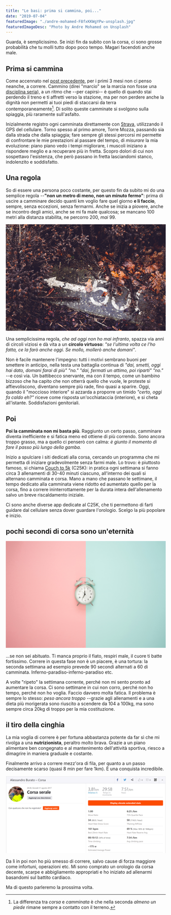 ```yaml
---
title: "Le basi: prima si cammina, poi..."
date: "2019-07-04"
featuredImage: "./andre-mohamed-F8fxKKWgYPw-unsplash.jpg"
featuredImageDesc: "Photo by Andre Mohamed on Unsplash"
---
```


Guarda, è semplicissimo. Se inizi fin da subito con la corsa, ci sono grosse probabilità che tu molli tutto dopo poco tempo. Magari facendoti anche male.<!-- end -->

## Prima si cammina

Come accennato nel [post precedente](/2019/le-basi-come), per i primi 3 mesi non ci penso neanche, a correre. Cammino (direi "marcio" se la marcia non fosse una [disciplina seria](<https://it.wikipedia.org/wiki/Marcia_(atletica_leggera)>)), a un ritmo che --per capirsi-- è quello di quando stai perdendo il treno e ti affretti verso la stazione, ma per non perdere anche la dignità non permetti ai tuoi piedi di staccarsi da terra contemporaneamente[^1]. Di solito queste camminate si svolgono sulla spiaggia, più raramente sull'asfalto.

Inizialmente registro ogni camminata direttamente con [Strava](https://www.strava.com), utilizzando il GPS del cellulare. Torno spesso al primo amore, Torre Mozza, passando sia dalla strada che dalla spiaggia; fare sempre gli stessi percorsi mi permette di confrontare le mie prestazioni al passare del tempo, di _misurare_ la mia evoluzione: piano piano vedo i tempi migliorare, i muscoli iniziano a rispondere meglio e a recuperare più in fretta. Scopro dolori di cui non sospettavo l'esistenza, che però passano in fretta lasciandomi stanco, indolenzito e soddisfatto.

## Una regola

So di essere una persona poco costante, per questo fin da subito mi do una semplice regola --**"non un metro di meno, non un minuto fermo"**: prima di uscire a camminare decido quanti km voglio fare quel giorno **e li faccio**, sempre, senza eccezioni, senza fermarmi. Anche se inizia a piovere, anche se incontro degli amici, anche se mi fa male qualcosa; se mancano 100 metri alla distanza stabilita, ne percorro 200, _mai_ 99.

![Cammina, cammina!](justin-little-hxUnNtWIjso-unsplash.jpg)

Una semplicissima regola, _che ad oggi non ho mai infranto_, spazza via anni di circoli viziosi e dà vita a un **circolo virtuoso**: _"se l'ultima volta ce l'ho fatta, ce la farò anche oggi. Se mollo, mollerò anche domani"_.

Non è facile mantenere l'impegno: tutti i motivi sembrano buoni per smettere in anticipo, nella testa una battaglia continua di _"dai, smetti, oggi hai dato, domani farai di più"_ _"no."_ _"dai, fermati un attimo, poi riparti"_ _"no."_ --e così via. Un battibecco snervante, ma con il tempo, come un bambino bizzoso che ha capito che non otterrà quello che vuole, le proteste si affievoliscono, diventano sempre più rade, fino quasi a sparire. Oggi, quando il "moccioso interiore" si azzarda a proporre un timido _"certo, oggi fa caldo eh?"_ riceve come risposta un'occhiataccia (interiore), e si cheta all'istante. Soddisfazioni genitoriali.

## Poi

**Poi la camminata non mi basta più**. Raggiunto un certo passo, camminare diventa inefficiente e si fatica meno ed ottiene di più correndo. Sono ancora troppo grasso, ma a quello ci penserò con calma: _è giunto il momento di fare il passo più lungo della gamba._

Inizio a spulciare i siti dedicati alla corsa, cercando un programma che mi permetta di iniziare gradevolmente senza farmi male. Lo trovo: è piuttosto famoso, si chiama [Couch to 5k](https://www.c25k.com/c25k_italian.htm) (C25K): in pratica ogni settimana si fanno circa 3 allenamenti di 30-40 minuti ciascuno, all'interno dei quali si alternano camminata e corsa. Mano a mano che passano le settimane, il tempo dedicato alla camminata viene ridotto ed aumentato quello per la corsa, fino a correre ininterrottamente per la durata intera dell'allenamento salvo un breve riscaldamento iniziale.

Ci sono anche diverse app dedicate al C25K, che ti permettono di farti guidare dal cellulare senza dover guardare l'orologio. Scelgo la più popolare e inizio.

## pochi secondi di corsa sono un'eternità

![Il tempo scorre molto lento quando fatichi](icons8-team-dhZtNlvNE8M-unsplash.jpg)

...se non sei abituato. Ti manca proprio il fiato, respiri male, il cuore ti batte fortissimo. Correre in questa fase non è un piacere, è una tortura: la seconda settimana ad esempio prevede 90 secondi alternati a 60 di camminata. Inferno-paradiso-inferno-paradiso etc.

A volte "ripeto" la settimana corrente, perché non mi sento pronto ad aumentare la corsa. Ci sono settimane in cui non corro, perché non ho tempo, perché non ho voglia. Faccio davvero molta fatica. Il problema è sempre lo stesso: _peso ancora troppo_ --grazie agli allenamenti e a una dieta più morigerata sono riuscito a scendere da 104 a 100kg, ma sono sempre circa 20kg di troppo per la mia costituzione.

## il tiro della cinghia

La mia voglia di correre è per fortuna abbastanza potente da far sì che mi rivolga a una **nutrizionista**, peraltro molto brava. Grazie a un piano alimentare ben congegnato e al mantenimento dell'attività sportiva, riesco a dimagrire in maniera graduale e costante.

Finalmente arrivo a correre mezz'ora di fila, per quanto a un passo decisamente scarso (quasi 8 min per fare 1km). È una conquista incredibile.

![La prima mezz'ora consecutiva di corsa!](la_prima_mezza_ora.png)

Da lì in poi non ho più smesso di correre, salvo cause di forza maggiore come infortuni, operazioni etc. Mi sono comprato un orologio da corsa decente, scarpe e abbigliamento appropriati e ho iniziato ad allenarmi basandomi sul battito cardiaco.

Ma di questo parleremo la prossima volta.

[^1]: La differenza tra _corsa_ e _camminata_ è che nella seconda _almeno un piede_ rimane sempre a contatto con il terreno.
